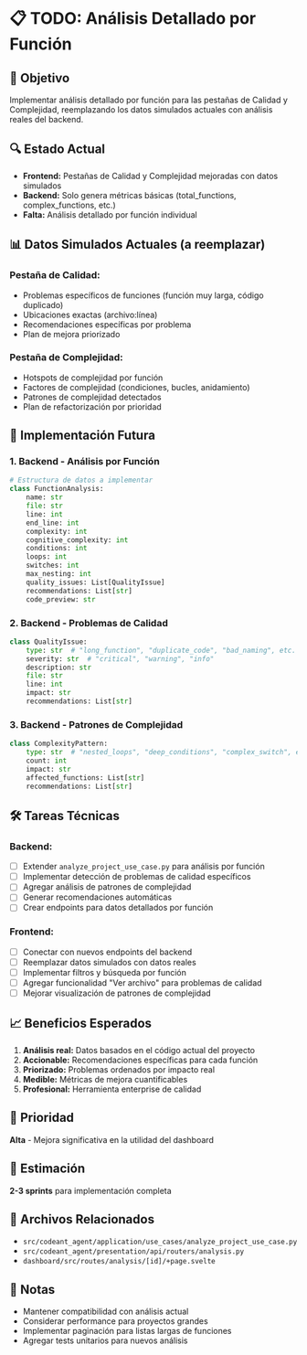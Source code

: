 # 📋 TODO: Análisis Detallado por Función

## 🎯 Objetivo
Implementar análisis detallado por función para las pestañas de Calidad y Complejidad, reemplazando los datos simulados actuales con análisis reales del backend.

## 🔍 Estado Actual
- **Frontend:** Pestañas de Calidad y Complejidad mejoradas con datos simulados
- **Backend:** Solo genera métricas básicas (total_functions, complex_functions, etc.)
- **Falta:** Análisis detallado por función individual

## 📊 Datos Simulados Actuales (a reemplazar)

### Pestaña de Calidad:
- Problemas específicos de funciones (función muy larga, código duplicado)
- Ubicaciones exactas (archivo:línea)
- Recomendaciones específicas por problema
- Plan de mejora priorizado

### Pestaña de Complejidad:
- Hotspots de complejidad por función
- Factores de complejidad (condiciones, bucles, anidamiento)
- Patrones de complejidad detectados
- Plan de refactorización por prioridad

## 🚀 Implementación Futura

### 1. Backend - Análisis por Función
```python
# Estructura de datos a implementar
class FunctionAnalysis:
    name: str
    file: str
    line: int
    end_line: int
    complexity: int
    cognitive_complexity: int
    conditions: int
    loops: int
    switches: int
    max_nesting: int
    quality_issues: List[QualityIssue]
    recommendations: List[str]
    code_preview: str
```

### 2. Backend - Problemas de Calidad
```python
class QualityIssue:
    type: str  # "long_function", "duplicate_code", "bad_naming", etc.
    severity: str  # "critical", "warning", "info"
    description: str
    file: str
    line: int
    impact: str
    recommendations: List[str]
```

### 3. Backend - Patrones de Complejidad
```python
class ComplexityPattern:
    type: str  # "nested_loops", "deep_conditions", "complex_switch", etc.
    count: int
    impact: str
    affected_functions: List[str]
    recommendations: List[str]
```

## 🛠️ Tareas Técnicas

### Backend:
- [ ] Extender `analyze_project_use_case.py` para análisis por función
- [ ] Implementar detección de problemas de calidad específicos
- [ ] Agregar análisis de patrones de complejidad
- [ ] Generar recomendaciones automáticas
- [ ] Crear endpoints para datos detallados por función

### Frontend:
- [ ] Conectar con nuevos endpoints del backend
- [ ] Reemplazar datos simulados con datos reales
- [ ] Implementar filtros y búsqueda por función
- [ ] Agregar funcionalidad "Ver archivo" para problemas de calidad
- [ ] Mejorar visualización de patrones de complejidad

## 📈 Beneficios Esperados

1. **Análisis real:** Datos basados en el código actual del proyecto
2. **Accionable:** Recomendaciones específicas para cada función
3. **Priorizado:** Problemas ordenados por impacto real
4. **Medible:** Métricas de mejora cuantificables
5. **Profesional:** Herramienta enterprise de calidad

## 🎯 Prioridad
**Alta** - Mejora significativa en la utilidad del dashboard

## 📅 Estimación
**2-3 sprints** para implementación completa

## 🔗 Archivos Relacionados
- `src/codeant_agent/application/use_cases/analyze_project_use_case.py`
- `src/codeant_agent/presentation/api/routers/analysis.py`
- `dashboard/src/routes/analysis/[id]/+page.svelte`

## 📝 Notas
- Mantener compatibilidad con análisis actual
- Considerar performance para proyectos grandes
- Implementar paginación para listas largas de funciones
- Agregar tests unitarios para nuevos análisis
